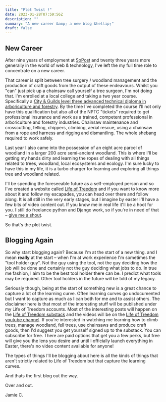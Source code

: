 ```yaml
---
title: "Plot Twist !"
date: 2023-01-28T07:59:56Z
description: ""
summary: "A new career &amp; a new blog &hellip;"
draft: false
---
```


## New Career

After nine years of employment at [SoPost](https://www.sopost.com) and twenty three years more generally in the  world of web & technology, I've left the my full time role to concentrate on a new career.

That career is split between tree surgery / woodland management and the production of craft goods from the output of these endeavours.  Whilst you "can" just pick up a chainsaw call yourself a tree surgeon, I'm not doing that.  I'm enrolled at a local college and taking a two year course. Specifically a [City & Guilds level three advanced technical diploma in arboriculture and forestry][4]. By the time I've completed the course I'll not only have this qualification but also all of the NPTC "tickets" required to get professional insurance and work as a trained, competent professional in arboriculture and forestry industries. Chainsaw maintenance and crosscutting, felling, chippers, climbing, aerial rescue, using a chainsaw from a rope and harness and rigging and dismantling. The whole shebang required to work safely.

Last year I also came into the possession of an eight acre parcel of woodland in a larger 200 acre semi-ancient woodland. This is where I'll be getting my hands dirty and learning the ropes of dealing with all things related to trees, woodland, local ecosystems and ecology. I'm sure lucky to have this in my life, it is a turbo charger for learning and exploring all things tree and woodland related.

I'll be spending the foreseeable future as a self-employed person and so I've created a website called [Life of Treedom][0] and if you want to know more about it and follow my escapades, you can head over there and follow along.  It is all still in the very early stages, but I imagine by easter I'll have a few bits of video content out.  If you know me in real life it'll be a hoot for you.  I still do freelance python and Django work, so if you're in need of that – [give me a shout][3].

So that's the plot twist.

## Blogging Again

So why start blogging again? Because I'm at the start of a new thing. and I mean **really** at the start – when I'm at work experience I'm sometimes the "tool holder guy". Not the guy using the tool, not the guy deciding how the job will be done and certainly not the guy deciding what jobs to do. In true me fashion, I aim to be the best tool holder there can be. I predict what tools may be required. Other tool holders in the future will be told of my legacy.

Seriously though, being at the start of something new is a great chance to capture a lot of the learning curve. Often learning curves go undocumented but I want to capture as much as I can both for me and to assist others. The disclaimer here is that most of the interesting stuff will be published under my Life of Treedom accounts. Most of the interesting posts will happen on the [Life of Treedom substack][1] and the videos will be on the [Life of Treedom youtube channel][2].  If you're interested in watching me learning how to climb trees, manage woodland, fell trees, use chainsaws and produce craft goods, then I'd suggest you get yourself signed up to the substack. You can subscribe for free. There are paid options that get you a few perks, but free will give you the lens you desire and until I officially launch everything in Easter, there's no video content available for anyone!

The types of things I'll be blogging about here is all the kinds of things that aren't strictly related to Life of Treedom but that capture the learning curves. 

And thats the first blog out the way.

Over and out.

Jamie C.


[0]: https://lifeoftreedom.com
[1]: https://lifeoftreedom.substack.com/
[2]: https://www.youtube.com/@lifeoftreedom
[3]: mailto:jamie@curle.io
[4]: https://www.youtube.com/watch?v=R-MCGKpXtBE
